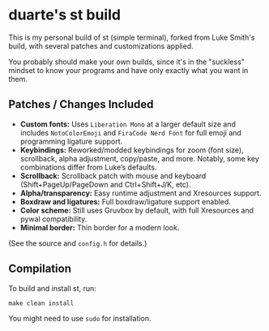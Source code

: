# duarte's st build

This is my personal build of st (simple terminal), forked from Luke Smith's build, with several patches and customizations applied.

You probably should make your own builds, since it's in the "suckless" mindset to know your programs and have only exactly what you want in them.

## Patches / Changes Included

- **Custom fonts:** Uses `Liberation Mono` at a larger default size and includes `NotoColorEmoji` and `FiraCode Nerd Font` for full emoji and programming ligature support.
- **Keybindings:** Reworked/modded keybindings for zoom (font size), scrollback, alpha adjustment, copy/paste, and more. Notably, some key combinations differ from Luke’s defaults.
- **Scrollback:** Scrollback patch with mouse and keyboard (Shift+PageUp/PageDown and Ctrl+Shift+J/K, etc).
- **Alpha/transparency:** Easy runtime adjustment and Xresources support.
- **Boxdraw and ligatures:** Full boxdraw/ligature support enabled.
- **Color scheme:** Still uses Gruvbox by default, with full Xresources and pywal compatibility.
- **Minimal border:** Thin border for a modern look.

(See the source and `config.h` for details.)

## Compilation

To build and install st, run:

```
make clean install
```

You might need to use `sudo` for installation.
